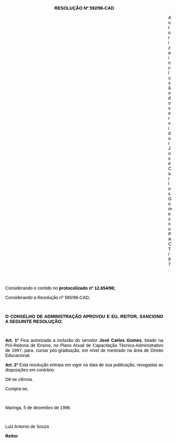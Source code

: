 <BODY TEXT="#000000">

<B><FONT FACE="Arial"><P ALIGN="CENTER">RESOLU&Ccedil;&Atilde;O Nº 592/96-CAD</P>
</B><DIR>
<DIR>
<DIR>
<DIR>
<DIR>
<DIR>
<DIR>
<DIR>
<DIR>
<DIR>
<DIR>
<DIR>
<DIR>

<P ALIGN="JUSTIFY">Autoriza inclus&atilde;o do servidor Jos&eacute; Carlos Gomes no PACT/97.</P>

<P>&nbsp;</P></DIR>
</DIR>
</DIR>
</DIR>
</DIR>
</DIR>
</DIR>
</DIR>
</DIR>
</DIR>
</DIR>
</DIR>
</DIR>

<P ALIGN="JUSTIFY">Considerando o contido no <B>protocolizado nº 12.654/96;</B> </P>
<P ALIGN="JUSTIFY">Considerando a Resolu&ccedil;&atilde;o nº 585/96-CAD,</P>
<P ALIGN="JUSTIFY"></P>
<P ALIGN="JUSTIFY">&nbsp;</P>
<B><P ALIGN="JUSTIFY">O CONSELHO DE ADMINISTRA&Ccedil;&Atilde;O APROVOU E EU, REITOR, SANCIONO A SEGUINTE RESOLU&Ccedil;&Atilde;O:</P>
</B><P ALIGN="JUSTIFY"></P>
<P ALIGN="JUSTIFY">&nbsp;</P>
<B><P ALIGN="JUSTIFY">Art. 1º</B> Fica autorizada a inclus&atilde;o do servidor <B>Jos&eacute; Carlos Gomes</B>, lotado na Pr&oacute;-Reitoria de Ensino, no Plano Anual de Capacita&ccedil;&atilde;o T&eacute;cnico-Administrativo de 1997, para. cursar p&oacute;s-gradua&ccedil;&atilde;o, em n&iacute;vel de mestrado na &aacute;rea de Direito Educacional.</P>
<B><P ALIGN="JUSTIFY">Art. 2º</B> Esta resolu&ccedil;&atilde;o entrara em vigor na data de sua publica&ccedil;&atilde;o, revogadas as disposi&ccedil;&otilde;es em contr&aacute;rio.</P>
<P ALIGN="JUSTIFY">D&ecirc;-se ci&ecirc;ncia.</P>
<P ALIGN="JUSTIFY">Cumpra-se,</P>
<P ALIGN="JUSTIFY"></P>
<P ALIGN="JUSTIFY">&nbsp;</P>
<P ALIGN="JUSTIFY">Maringa, 5 de dezembro de 1996.</P>
<P ALIGN="JUSTIFY"></P>
<P ALIGN="JUSTIFY">&nbsp;</P>
<P ALIGN="JUSTIFY">Luiz Antonio de Souza</P>
<B><P ALIGN="JUSTIFY">Reitor </P>
</B><P ALIGN="JUSTIFY"></P></FONT></BODY>
